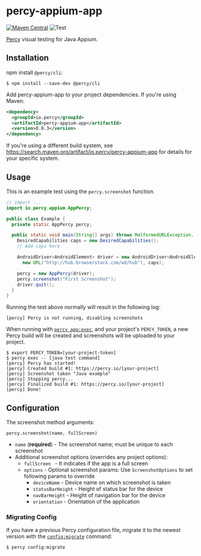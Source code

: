 # percy-appium-app

[![Maven Central](https://maven-badges.herokuapp.com/maven-central/io.percy/percy-appium-app/badge.svg)](https://maven-badges.herokuapp.com/maven-central/io.percy/percy-appium-app)
![Test](https://github.com/percy/percy-appium-java/workflows/Test/badge.svg)

[Percy](https://percy.io) visual testing for Java Appium.

## Installation

npm install `@percy/cli`:

```sh-session
$ npm install --save-dev @percy/cli
```

Add percy-appium-app to your project dependencies. If you're using Maven:

``` xml
<dependency>
  <groupId>io.percy</groupId>
  <artifactId>percy-appium-app</artifactId>
  <version>0.0.3</version>
</dependency>
```

If you're using a different build system, see https://search.maven.org/artifact/io.percy/percy-appium-app for details for your specific system.

## Usage

This is an example test using the `percy.screenshot` function.

``` java
// import ...
import io.percy.appium.AppPercy;

public class Example {
  private static AppPercy percy;

  public static void main(String[] args) throws MalformedURLException, InterruptedException {
    DesiredCapabilities caps = new DesiredCapabilities();
    // Add caps here

    AndroidDriver<AndroidElement> driver = new AndroidDriver<AndroidElement>(
      new URL("http://hub.browserstack.com/wd/hub"), caps);

    percy = new AppPercy(driver);
    percy.screenshot("First Screenshot");
    driver.quit();
  }
}
```

Running the test above normally will result in the following log:

```sh-session
[percy] Percy is not running, disabling screenshots
```

When running with [`percy
app:exec`](https://github.com/percy/cli/tree/master/packages/cli-app#percy-appexec), and your project's
`PERCY_TOKEN`, a new Percy build will be created and screenshots will be uploaded to your project.

```sh-session
$ export PERCY_TOKEN=[your-project-token]
$ percy exec -- [java test command]
[percy] Percy has started!
[percy] Created build #1: https://percy.io/[your-project]
[percy] Screenshot taken "Java example"
[percy] Stopping percy...
[percy] Finalized build #1: https://percy.io/[your-project]
[percy] Done!
```

## Configuration

The screenshot method arguments:

`percy.screenshot(name, fullScreen)`

- `name` (**required**) - The screenshot name; must be unique to each screenshot
- Additional screenshot options (overrides any project options):
  - `fullScreen ` - It indicates if the app is a full screen
  - `options` - Optional screenshot params:
    Use `ScreenshotOptions` to set following params to override
      - `deviceName` - Device name on which screenshot is taken
      - `statusBarHeight` - Height of status bar for the device
      - `navBarHeight` - Height of navigation bar for the device
      - `orientation`  - Orientation of the application

### Migrating Config

If you have a previous Percy configuration file, migrate it to the newest version with the
[`config:migrate`](https://github.com/percy/cli/tree/master/packages/cli-config#percy-configmigrate-filepath-output) command:

```sh-session
$ percy config:migrate
```
